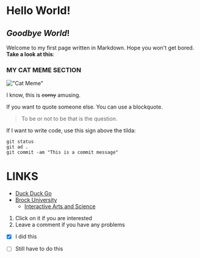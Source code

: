 # Hello World!
## ***Goodbye World***!

Welcome to my first page written in Markdown. Hope you won't get bored. **Take a look at this**:

### **MY CAT MEME SECTION**
!["Cat Meme"](https://www.rd.com/wp-content/uploads/2020/07/16_I-just-sold-the-dog-Final.jpg?w=1414)

I know, this is ~~corny~~ amusing.

If you want to quote someone else. You can use a blockquote.
>To be or not to be that is the question.

If I want to write code, use this sign above the tilda:

```
git status
git ad .
git commit -am "This is a commit message"
```

# LINKS
- [Duck Duck Go](https://duck.com)
- [Brock University](https://brocku.ca)
    - [Interactive Arts and Science](https://brocku.ca/humanities/digital-humanities/programs/iasc/)


1. Click on it if you are interested
2. Leave a comment if you have any problems

- [x] I did this
- [ ] Still have to do this

